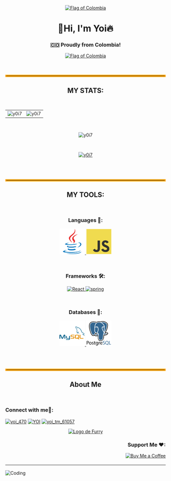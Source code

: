 <p align="center">
  <a href="https://www.google.com/search?q=tiger&oq=tiger&gs_lcrp=EgZjaHJvbWUyBggAEEUYOTIGCAEQRRg8MgYIAhAuGEDSAQgyNDU4ajBqMagCCLACAQ&sourceid=chrome&ie=UTF-8" target="_blank">
    <img src="https://i.pinimg.com/originals/d8/0a/2e/d80a2e746710f1d83cf6dc409566ac7c.gif" alt="Flag of Colombia" width="800" height="400"/>
  </a>
</p>


<h1 align="center">🐾Hi, I'm Yoi🔥</h1>
<h3 align="center">🇨🇴 Proudly from Colombia!</h3>
<p align="center">
  <a href="https://www.google.com/search?q=Colombia&oq=Colombia&gs_lcrp=EgZjaHJvbWUyBggAEEUYOTIGCAEQLhhA0gEIMzg3MWowajGoAgCwAgA&sourceid=chrome&ie=UTF-8" target="_blank">
    <img src="https://upload.wikimedia.org/wikipedia/commons/2/21/Flag_of_Colombia.svg" alt="Flag of Colombia" width="250" height="120"/>
  </a>
</p>
<br>
<hr style="border: 3px solid #FFA500; margin: 20px 0;">
<h2 align="center">MY STATS:</h2>
<br>

<table align="center">
  <tr>
    <td>
      <img src="https://github-readme-stats.vercel.app/api?username=y0i7&show_icons=true&theme=radical&count_private=true" alt="y0i7" />
    </td>
    <td>
      <img src="https://github-readme-stats.vercel.app/api/top-langs/?username=y0i7&show_icons=true&theme=radical&count_private=true&layout=compact" alt="y0i7" />
    </td>
  </tr>
</table>
<br>
<p align="center"><img src="https://github-readme-streak-stats.herokuapp.com/?user=y0i7&show_icons=true&theme=radical" alt="y0i7" /></p>
<br>
<p align="center"> <a href="https://github.com/ryo-ma/github-profile-trophy"><img src="https://github-profile-trophy.vercel.app/?username=y0i7&show_icons=true&theme=radical&margin-w=15&margin-h=15&no-bg=true&no-frame=true" alt="y0i7" /></a> </p>
<br>
<br>
<hr style="border: 3px solid #FFA500; margin: 20px 0;">
<h2 align="center">MY TOOLS:</h2>
<br>

<h3 align="center">Languages 🦾:</h3>
<p align="center"> 
  <a href="https://www.java.com" target="_blank" rel="noreferrer"> 
    <img src="https://raw.githubusercontent.com/devicons/devicon/master/icons/java/java-original.svg" alt="java" width="80" height="80"/> 
  </a> 
  <a href="https://developer.mozilla.org/en-US/docs/Web/JavaScript" target="_blank" rel="noreferrer"> 
    <img src="https://raw.githubusercontent.com/devicons/devicon/master/icons/javascript/javascript-original.svg" alt="javascript" width="80" height="80"/> 
  </a> 
</p>
<br>

<h3 align="center">Frameworks 🛠️:</h3>
<p align="center">
 <a href="https://reactjs.org" target="_blank" rel="noreferrer"> 
    <img src="https://upload.wikimedia.org/wikipedia/commons/a/a7/React-icon.svg" alt="React" width="80" height="80"/> 
</a>
  <a href="https://spring.io/" target="_blank" rel="noreferrer"> 
    <img src="https://www.vectorlogo.zone/logos/springio/springio-icon.svg" alt="spring" width="80" height="80"/> 
  </a>
</p>
<br>

<h3 align="center">Databases 💾:</h3>
<p align="center">
  <a href="https://www.mysql.com/" target="_blank" rel="noreferrer"> 
    <img src="https://raw.githubusercontent.com/devicons/devicon/master/icons/mysql/mysql-original-wordmark.svg" alt="mysql" width="80" height="80"/> 
  </a>
  <a href="https://www.postgresql.org" target="_blank" rel="noreferrer"> 
    <img src="https://raw.githubusercontent.com/devicons/devicon/master/icons/postgresql/postgresql-original-wordmark.svg" alt="postgresql" width="80" height="80"/> 
  </a>
</p>

<br>
<br>
<hr style="border: 3px solid #FFA500; margin: 20px 0;">
<h2 align="center">About Me</h2>
<br>

<h3 align="left">Connect with me📧:</h3>
<p align="left">
<a href="https://x.com/Yoi_470?t=VKMkZroGeyozpZ4uxwQaeg&s=09" target="blank"><img align="center" src="https://raw.githubusercontent.com/rahuldkjain/github-profile-readme-generator/master/src/images/icons/Social/twitter.svg" alt="yoi_470" height="60" width="80" /></a>
<a href="https://www.instagram.com/y0i473?igsh=a21oM3NmdG5neHRo" target="blank"><img align="center" src="https://raw.githubusercontent.com/rahuldkjain/github-profile-readme-generator/master/src/images/icons/Social/instagram.svg" alt="YOI" height="60" width="80" /></a>
<a href="https://discord.gg/M53tmWs3" target="blank"><img align="center" src="https://raw.githubusercontent.com/rahuldkjain/github-profile-readme-generator/master/src/images/icons/Social/discord.svg" alt="yoi_tm_61057" height="60" width="80" /></a>
</p>

<div align="center">
  <a href="https://www.google.com/search?q=furry+Fandom&oq=furry+Fandom&gs_lcrp=EgZjaHJvbWUyBggAEEUYOTIGCAEQLhhA0gEIMjgyMWowajGoAgCwAgA&sourceid=chrome&ie=UTF-8" target="_blank">
    <img src="https://d.furaffinity.net/art/gfur/1522477922/1522477922.gfur_gfurrainbow.jpg" alt="Logo de Furry" width="200"/>
  </a>
</div>


<h3 align="right">Support Me ❤:</h3>
<p align="right">
  <a href="https://buymeacoffee.com/oryees27s">
    <img src="https://cdn.buymeacoffee.com/buttons/v2/default-yellow.png" height="50" width="210" alt="Buy Me a Coffee" />
  </a>
</p>

<hr style="margin-top: 20px;">

<img align="center" alt="Coding" width="1010" height="200" src="https://truecolorsunited.org/wp-content/uploads/The-Matrix-code-animated-1.gif">



